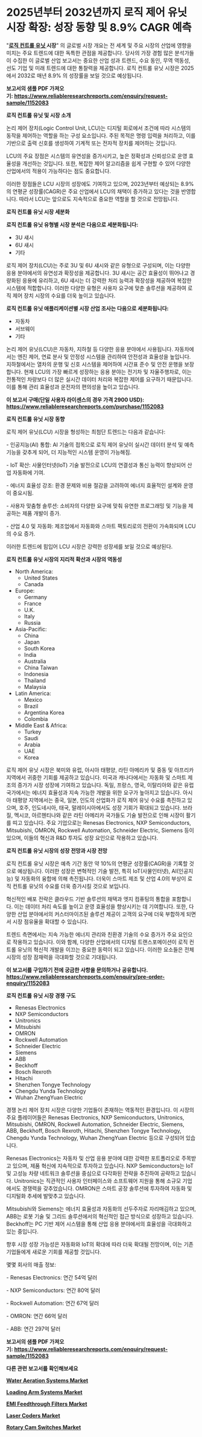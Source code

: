 <p><h1>2025년부터 2032년까지 로직 제어 유닛 시장 확장: 성장 동향 및 8.9% CAGR 예측</h1></p><p>"<strong><a href="https://www.reliableresearchreports.com/logic-control-unit-r1152083?utm_campaign=105&utm_medium=7&utm_source=Github&utm_content=ia&utm_term=18022025&utm_id=logic-control-unit">로직 컨트롤 유닛&nbsp;</a></strong><strong>시장</strong>" 의 글로벌 시장 개요는 전 세계 및 주요 시장의 산업에 영향을 미치는 주요 트렌드에 대한 독특한 관점을 제공합니다. 당사의 가장 경험 많은 분석가들이 수집한 이 글로벌 산업 보고서는 중요한 산업 성과 트렌드, 수요 동인, 무역 역동성, 선도 기업 및 미래 트렌드에 대한 통찰력을 제공합니다. 로직 컨트롤 유닛 시장은 2025에서 2032로 매년 8.9% 의 성장률을 보일 것으로 예상됩니다.&nbsp;</p>
<p><strong>보고서의 샘플 PDF 가져오기:&nbsp;<a href="https://www.reliableresearchreports.com/enquiry/request-sample/1152083?utm_campaign=105&utm_medium=7&utm_source=Github&utm_content=ia&utm_term=18022025&utm_id=logic-control-unit">https://www.reliableresearchreports.com/enquiry/request-sample/1152083</a></strong></p>
<p><strong>로직 컨트롤 유닛 및 시장 소개</strong></p>
<p><p>논리 제어 장치(Logic Control Unit, LCU)는 디지털 회로에서 조건에 따라 시스템의 동작을 제어하는 역할을 하는 구성 요소입니다. 주된 목적은 명령 입력을 처리하고, 이를 기반으로 출력 신호를 생성하여 기계적 또는 전자적 장치를 제어하는 것입니다. </p><p>LCU의 주요 장점은 시스템의 유연성을 증가시키고, 높은 정확성과 신뢰성으로 운영 효율성을 개선하는 것입니다. 또한, 복잡한 제어 알고리즘을 쉽게 구현할 수 있어 다양한 산업에서의 적용이 가능하다는 점도 중요합니다. </p><p>이러한 장점들은 LCU 시장의 성장에도 기여하고 있으며, 2023년부터 예상되는 8.9%의 연평균 성장률(CAGR)은 주요 산업에서 LCU의 채택이 증가하고 있다는 것을 반영합니다. 따라서 LCU는 앞으로도 지속적으로 중요한 역할을 할 것으로 전망됩니다.</p></p>
<p><strong>로직 컨트롤 유닛 시장 세분화</strong></p>
<p><strong>로직 컨트롤 유닛 유형별 시장 분석은 다음으로 세분화됩니다:</strong></p>
<p><ul><li>3U 섀시</li><li>6U 섀시</li><li>기타</li></ul></p>
<p><p>로직 제어 장치(LCU)는 주로 3U 및 6U 섀시와 같은 유형으로 구성되며, 이는 다양한 응용 분야에서의 유연성과 확장성을 제공합니다. 3U 섀시는 공간 효율성이 뛰어나고 경량화된 응용에 유리하고, 6U 섀시는 더 강력한 처리 능력과 확장성을 제공하여 복잡한 시스템에 적합합니다. 이러한 다양한 유형은 사용자 요구에 맞춘 솔루션을 제공하여 로직 제어 장치 시장의 수요를 더욱 높이고 있습니다.</p></p>
<p><strong>로직 컨트롤 유닛 애플리케이션별 시장 산업 조사는 다음으로 세분화됩니다:</strong></p>
<p><ul><li>자동차</li><li>서브웨이</li><li>기타</li></ul></p>
<p><p>논리 제어 유닛(LCU)은 자동차, 지하철 등 다양한 응용 분야에서 사용됩니다. 자동차에서는 엔진 제어, 연료 분사 및 안정성 시스템을 관리하여 안전성과 효율성을 높입니다. 지하철에서는 열차의 운행 및 신호 시스템을 제어하여 시간표 준수 및 안전 운행을 보장합니다. 현재 LCU의 가장 빠르게 성장하는 응용 분야는 전기차 및 자율주행차로, 이는 전통적인 차량보다 더 많은 실시간 데이터 처리와 복잡한 제어를 요구하기 때문입니다. 이를 통해 관리 효율성과 운전자의 편의성을 높이고 있습니다.</p></p>
<p><strong>이 보고서 구매(단일 사용자 라이센스의 경우 가격 2900 USD): <a href="https://www.reliableresearchreports.com/purchase/1152083?utm_campaign=105&utm_medium=7&utm_source=Github&utm_content=ia&utm_term=18022025&utm_id=logic-control-unit">https://www.reliableresearchreports.com/purchase/1152083</a></strong></p>
<p><strong>로직 컨트롤 유닛 시장 동향</strong></p>
<p><p>로직 제어 유닛(LCU) 시장을 형성하는 최첨단 트렌드는 다음과 같습니다:</p><p>- 인공지능(AI) 통합: AI 기술의 접목으로 로직 제어 유닛이 실시간 데이터 분석 및 예측 기능을 갖추게 되어, 더 지능적인 시스템 운영이 가능해짐.</p><p>- IoT 확산: 사물인터넷(IoT) 기술 발전으로 LCU의 연결성과 통신 능력이 향상되어 산업 자동화에 기여.</p><p>- 에너지 효율성 강조: 환경 문제와 비용 절감을 고려하여 에너지 효율적인 설계와 운영이 중요시됨.</p><p>- 사용자 맞춤형 솔루션: 소비자의 다양한 요구에 맞춰 유연한 프로그래밍 및 기능을 제공하는 제품 개발이 증가.</p><p>- 산업 4.0 및 자동화: 제조업에서 자동화와 스마트 팩토리로의 전환이 가속화되며 LCU의 수요 증가.</p><p>이러한 트렌드에 힘입어 LCU 시장은 강력한 성장세를 보일 것으로 예상된다.</p></p>
<p><strong>로직 컨트롤 유닛 시장의 지리적 확산과 시장의 역동성</strong></p>
<p><ul>
    <li>
        North America:
        <ul>
            <li>United States</li>
            <li>Canada</li>
        </ul>
    </li>
    <li>
        Europe:
        <ul>
            <li>Germany</li>
            <li>France</li>
            <li>U.K.</li>
            <li>Italy</li>
            <li>Russia</li>
        </ul>
    </li>
    <li>
        Asia-Pacific:
        <ul>
            <li>China</li>
            <li>Japan</li>
            <li>South Korea</li>
            <li>India</li>
            <li>Australia</li>
            <li>China Taiwan</li>
            <li>Indonesia</li>
            <li>Thailand</li>
            <li>Malaysia</li>
        </ul>
    </li>
    <li>
        Latin America:
        <ul>
            <li>Mexico</li>
            <li>Brazil</li>
            <li>Argentina Korea</li>
            <li>Colombia</li>
        </ul>
    </li>
    <li>
        Middle East & Africa:
        <ul>
            <li>Turkey</li>
            <li>Saudi</li>
            <li>Arabia</li>
            <li>UAE</li>
            <li>Korea</li>
        </ul>
    </li>
    </ul></p>
<p><p>로직 제어 유닛 시장은 북미와 유럽, 아시아 태평양, 라틴 아메리카 및 중동 및 아프리카 지역에서 귀중한 기회를 제공하고 있습니다. 미국과 캐나다에서는 자동화 및 스마트 제조의 증가가 시장 성장에 기여하고 있습니다. 독일, 프랑스, 영국, 이탈리아와 같은 유럽 국가에서는 에너지 효율성과 지속 가능한 개발을 위한 요구가 높아지고 있습니다. 아시아 태평양 지역에서는 중국, 일본, 인도의 산업화가 로직 제어 유닛 수요를 촉진하고 있으며, 호주, 인도네시아, 태국, 말레이시아에서도 성장 기회가 확대되고 있습니다. 브라질, 멕시코, 아르헨티나와 같은 라틴 아메리카 국가들도 기술 발전으로 인해 시장이 활기를 띠고 있습니다. 주요 기업으로는 Renesas Electronics, NXP Semiconductors, Mitsubishi, OMRON, Rockwell Automation, Schneider Electric, Siemens 등이 있으며, 이들의 혁신과 R&D 투자도 성장 요인으로 작용하고 있습니다.</p></p>
<p><strong>로직 컨트롤 유닛 시장의 성장 전망과 시장 전망</strong></p>
<p><p>로직 컨트롤 유닛 시장은 예측 기간 동안 약 10%의 연평균 성장률(CAGR)을 기록할 것으로 예상됩니다. 이러한 성장은 변혁적인 기술 발전, 특히 IoT(사물인터넷), AI(인공지능) 및 자동화의 융합에 의해 촉진됩니다. 더욱이 스마트 제조 및 산업 4.0의 부상이 로직 컨트롤 유닛의 수요를 더욱 증가시킬 것으로 보입니다.</p><p>혁신적인 배포 전략은 클라우드 기반 솔루션의 채택과 엣지 컴퓨팅의 통합을 포함합니다. 이는 데이터 처리 속도를 높이고 운영 효율성을 향상시키는 데 기여합니다. 또한, 다양한 산업 분야에서의 커스터마이즈된 솔루션 제공이 고객의 요구에 더욱 부합하게 되면서 시장 점유율을 확대할 수 있습니다.</p><p>트렌드 측면에서는 지속 가능한 에너지 관리와 친환경 기술의 수요 증가가 주요 요인으로 작용하고 있습니다. 이와 함께, 다양한 산업에서의 디지털 트랜스포메이션이 로직 컨트롤 유닛의 혁신적 개발을 이끄는 중요한 동력이 되고 있습니다. 이러한 요소들은 전체 시장의 성장 잠재력을 극대화할 것으로 기대됩니다.</p></p>
<p><strong>이 보고서를 구입하기 전에 궁금한 사항을 문의하거나 공유합니다. <a href="https://www.reliableresearchreports.com/enquiry/pre-order-enquiry/1152083?utm_campaign=105&utm_medium=7&utm_source=Github&utm_content=ia&utm_term=18022025&utm_id=logic-control-unit">https://www.reliableresearchreports.com/enquiry/pre-order-enquiry/1152083</a></strong></p>
<p><strong>로직 컨트롤 유닛 시장 경쟁 구도</strong></p>
<p><ul><li>Renesas Electronics</li><li>NXP Semiconductors</li><li>Unitronics</li><li>Mitsubishi</li><li>OMRON</li><li>Rockwell Automation</li><li>Schneider Electric</li><li>Siemens</li><li>ABB</li><li>Beckhoff</li><li>Bosch Rexroth</li><li>Hitachi</li><li>Shenzhen Tongye Technology</li><li>Chengdu Yunda Technology</li><li>Wuhan ZhengYuan Electric</li></ul></p>
<p><p>경쟁 논리 제어 장치 시장은 다양한 기업들이 존재하는 역동적인 환경입니다. 이 시장의 주요 플레이어들은 Renesas Electronics, NXP Semiconductors, Unitronics, Mitsubishi, OMRON, Rockwell Automation, Schneider Electric, Siemens, ABB, Beckhoff, Bosch Rexroth, Hitachi, Shenzhen Tongye Technology, Chengdu Yunda Technology, Wuhan ZhengYuan Electric 등으로 구성되어 있습니다.</p><p>Renesas Electronics는 자동차 및 산업 응용 분야에 대한 강력한 포트폴리오로 주목받고 있으며, 제품 혁신에 지속적으로 투자하고 있습니다. NXP Semiconductors는 IoT 및 고성능 차량 네트워크 솔루션을 중심으로 다각화된 전략을 추진하여 공략하고 있습니다. Unitronics는 직관적인 사용자 인터페이스와 소프트웨어 지원을 통해 소규모 기업에서도 경쟁력을 갖추었습니다. OMRON은 스마트 공장 솔루션에 투자하여 자동화 및 디지털화 추세에 발맞추고 있습니다.</p><p>Mitsubishi와 Siemens는 에너지 효율성과 자동화의 선두주자로 자리매김하고 있으며, ABB는 로봇 기술 및 그리드 솔루션에서의 혁신적인 접근 방식으로 성장하고 있습니다. Beckhoff는 PC 기반 제어 시스템을 통해 산업 응용 분야에서의 효율성을 극대화하고 있는 중입니다. </p><p>향후 시장 성장 가능성은 자동화와 IoT의 확대에 따라 더욱 확대될 전망이며, 이는 기존 기업들에게 새로운 기회를 제공할 것입니다.</p><p>몇몇 회사의 매출 정보:</p><p>- Renesas Electronics: 연간 54억 달러</p><p>- NXP Semiconductors: 연간 80억 달러</p><p>- Rockwell Automation: 연간 67억 달러</p><p>- OMRON: 연간 66억 달러</p><p>- ABB: 연간 297억 달러</p></p>
<p><strong>보고서의 샘플 PDF 가져오기:&nbsp;<a href="https://www.reliableresearchreports.com/enquiry/request-sample/1152083?utm_campaign=105&utm_medium=7&utm_source=Github&utm_content=ia&utm_term=18022025&utm_id=logic-control-unit">https://www.reliableresearchreports.com/enquiry/request-sample/1152083</a></strong></p>
<p><strong></strong></p>
<p><strong></strong></p>
<p><strong></strong></p>
<p><strong></strong></p>
<p><strong>다른 관련 보고서를 확인해보세요</strong></p>
<p><strong><p><a href="https://github.com/saaindosya/Market-Research-Report-List-1/blob/main/water-aeration-systems-market.md?utm_campaign=105&utm_medium=7&utm_source=Github&utm_content=ia&utm_term=18022025&utm_id=logic-control-unit">Water Aeration Systems Market</a></p><p><a href="https://github.com/agdonthisa/Market-Research-Report-List-1/blob/main/loading-arm-systems-market.md?utm_campaign=105&utm_medium=7&utm_source=Github&utm_content=ia&utm_term=18022025&utm_id=logic-control-unit">Loading Arm Systems Market</a></p><p><a href="https://github.com/penglatilles/Market-Research-Report-List-1/blob/main/emi-feedthrough-filters-market.md?utm_campaign=105&utm_medium=7&utm_source=Github&utm_content=ia&utm_term=18022025&utm_id=logic-control-unit">EMI Feedthrough Filters Market</a></p><p><a href="https://github.com/akaalahk/Market-Research-Report-List-1/blob/main/laser-coders-market.md?utm_campaign=105&utm_medium=7&utm_source=Github&utm_content=ia&utm_term=18022025&utm_id=logic-control-unit">Laser Coders Market</a></p><p><a href="https://github.com/ternainglin/Market-Research-Report-List-1/blob/main/rotary-cam-switches-market.md?utm_campaign=105&utm_medium=7&utm_source=Github&utm_content=ia&utm_term=18022025&utm_id=logic-control-unit">Rotary Cam Switches Market</a></p></strong></p>
<p></p>